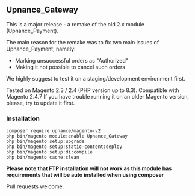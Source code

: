 ## Upnance_Gateway

This is a major release - a remake of the old 2.x module (Upnance_Payment).

The main reason for the remake was to fix two main issues of Upnance_Payment, namely:
* Marking unsuccessful orders as "Authorized"
* Making it not possible to cancel such orders

We highly suggest to test it on a staging/development environment first.

Tested on Magento 2.3 / 2.4 (PHP version up to 8.3).
Compatible with Magento 2.4.7
If you have trouble running it on an older Magento version, please, try to update it first.

### Installation
```
composer require upnance/magento-v2
php bin/magento module:enable Upnance_Gateway
php bin/magento setup:upgrade
php bin/magento setup:static-content:deploy
php bin/magento setup:di:compile
php bin/magento cache:clean
``` 

**Please note that FTP installation will not work as this module has requirements that will be auto installed when using composer**

Pull requests welcome.
